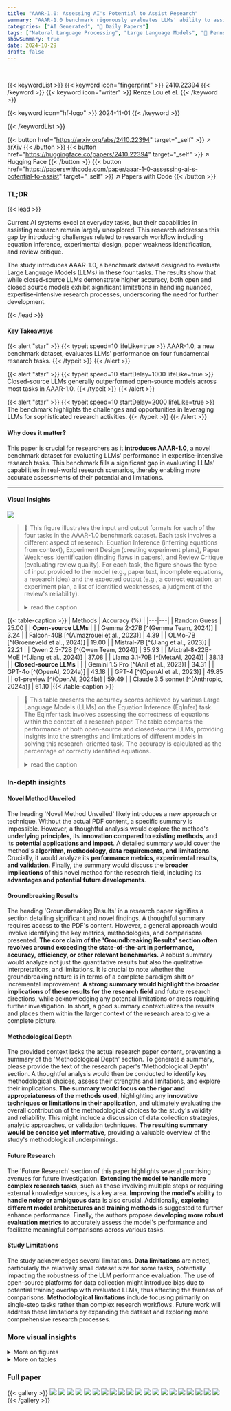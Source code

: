 ```yaml
---
title: "AAAR-1.0: Assessing AI's Potential to Assist Research"
summary: "AAAR-1.0 benchmark rigorously evaluates LLMs' ability to assist in four core research tasks, revealing both potential and limitations."
categories: ["AI Generated", "🤗 Daily Papers"]
tags: ["Natural Language Processing", "Large Language Models", "🏢 Pennsylvania State University",]
showSummary: true
date: 2024-10-29
draft: false
---
```


<br>

{{< keywordList >}}
{{< keyword icon="fingerprint" >}} 2410.22394 {{< /keyword >}}
{{< keyword icon="writer" >}} Renze Lou et el. {{< /keyword >}}
 
{{< keyword icon="hf-logo" >}} 2024-11-01 {{< /keyword >}}
 
{{< /keywordList >}}

{{< button href="https://arxiv.org/abs/2410.22394" target="_self" >}}
↗ arXiv
{{< /button >}}
{{< button href="https://huggingface.co/papers/2410.22394" target="_self" >}}
↗ Hugging Face
{{< /button >}}
{{< button href="https://paperswithcode.com/paper/aaar-1-0-assessing-ai-s-potential-to-assist" target="_self" >}}
↗ Papers with Code
{{< /button >}}


### TL;DR


{{< lead >}}

Current AI systems excel at everyday tasks, but their capabilities in assisting research remain largely unexplored.  This research addresses this gap by introducing challenges related to research workflow including equation inference, experimental design, paper weakness identification, and review critique.  

The study introduces AAAR-1.0, a benchmark dataset designed to evaluate Large Language Models (LLMs) in these four tasks.  The results show that while closed-source LLMs demonstrate higher accuracy, both open and closed source models exhibit significant limitations in handling nuanced, expertise-intensive research processes, underscoring the need for further development.

{{< /lead >}}


#### Key Takeaways

{{< alert "star" >}}
{{< typeit speed=10 lifeLike=true >}} AAAR-1.0, a new benchmark dataset, evaluates LLMs' performance on four fundamental research tasks. {{< /typeit >}}
{{< /alert >}}

{{< alert "star" >}}
{{< typeit speed=10 startDelay=1000 lifeLike=true >}} Closed-source LLMs generally outperformed open-source models across most tasks in AAAR-1.0. {{< /typeit >}}
{{< /alert >}}

{{< alert "star" >}}
{{< typeit speed=10 startDelay=2000 lifeLike=true >}} The benchmark highlights the challenges and opportunities in leveraging LLMs for sophisticated research activities. {{< /typeit >}}
{{< /alert >}}

#### Why does it matter?
This paper is crucial for researchers as it **introduces AAAR-1.0**, a novel benchmark dataset for evaluating LLMs' performance in expertise-intensive research tasks. This benchmark fills a significant gap in evaluating LLMs' capabilities in real-world research scenarios, thereby enabling more accurate assessments of their potential and limitations.

------
#### Visual Insights



![](https://arxiv.org/html/2410.22394/x1.png)

> 🔼 This figure illustrates the input and output formats for each of the four tasks in the AAAR-1.0 benchmark dataset.  Each task involves a different aspect of research: Equation Inference (inferring equations from context), Experiment Design (creating experiment plans), Paper Weakness Identification (finding flaws in papers), and Review Critique (evaluating review quality).  For each task, the figure shows the type of input provided to the model (e.g., paper text, incomplete equations, a research idea) and the expected output (e.g., a correct equation, an experiment plan, a list of identified weaknesses, a judgment of the review's reliability).
> <details>
> <summary>read the caption</summary>
> Figure 1: The input-output illustration of four tasks in the proposed AAAR-1.0 benchmark.
> </details>





{{< table-caption >}}
| Methods | Accuracy (%) |
|---|---| 
| Random Guess | 25.00 |
| **Open-source LLMs** |  |
| Gemma 2-27B [^(Gemma Team, 2024)] | 3.24 |
| Falcon-40B [^(Almazrouei et al., 2023)] | 4.39 |
| OLMo-7B [^(Groeneveld et al., 2024)] | 19.00 |
| Mistral-7B [^(Jiang et al., 2023)] | 22.21 |
| Qwen 2.5-72B [^(Qwen Team, 2024)] | 35.93 |
| Mixtral-8x22B-MoE [^(Jiang et al., 2024)] | 37.08 |
| Llama 3.1-70B [^(MetaAI, 2024)] | 38.13 |
| **Closed-source LLMs** |  |
| Gemini 1.5 Pro [^(Anil et al., 2023)] | 34.31 |
| GPT-4o [^(OpenAI, 2024a)] | 43.18 |
| GPT-4 [^(OpenAI et al., 2023)] | 49.85 |
| o1-preview [^(OpenAI, 2024b)] | 59.49 |
| Claude 3.5 sonnet [^(Anthropic, 2024a)] | 61.10 |{{< /table-caption >}}

> 🔼 This table presents the accuracy scores achieved by various Large Language Models (LLMs) on the Equation Inference (EqInfer) task.  The EqInfer task involves assessing the correctness of equations within the context of a research paper. The table compares the performance of both open-source and closed-source LLMs, providing insights into the strengths and limitations of different models in solving this research-oriented task.  The accuracy is calculated as the percentage of correctly identified equations.
> <details>
> <summary>read the caption</summary>
> Table 1: Various LLMs’ performances on the 1,049 instances of EqInfer task.
> </details>





### In-depth insights


#### Novel Method Unveiled
The heading 'Novel Method Unveiled' likely introduces a new approach or technique.  Without the actual PDF content, a specific summary is impossible. However, a thoughtful analysis would explore the method's **underlying principles**, its **innovation compared to existing methods**, and its **potential applications and impact**.  A detailed summary would cover the method's **algorithm, methodology, data requirements, and limitations**.  Crucially, it would analyze its **performance metrics, experimental results, and validation**. Finally, the summary would discuss the **broader implications** of this novel method for the research field, including its **advantages and potential future developments**.

#### Groundbreaking Results
The heading 'Groundbreaking Results' in a research paper signifies a section detailing significant and novel findings.  A thoughtful summary requires access to the PDF's content.  However, a general approach would involve identifying the key metrics, methodologies, and comparisons presented.  **The core claim of the 'Groundbreaking Results' section often revolves around exceeding the state-of-the-art in performance, accuracy, efficiency, or other relevant benchmarks.**  A robust summary would analyze not just the quantitative results but also the qualitative interpretations, and limitations.  It is crucial to note whether the groundbreaking nature is in terms of a complete paradigm shift or incremental improvement.  **A strong summary would highlight the broader implications of these results for the research field** and future research directions,  while acknowledging any potential limitations or areas requiring further investigation.  In short, a good summary contextualizes the results and places them within the larger context of the research area to give a complete picture.

#### Methodological Depth
The provided context lacks the actual research paper content, preventing a summary of the 'Methodological Depth' section.  To generate a summary, please provide the text of the research paper's 'Methodological Depth' section. A thoughtful analysis would then be conducted to identify key methodological choices, assess their strengths and limitations, and explore their implications.  **The summary would focus on the rigor and appropriateness of the methods used**,  highlighting any **innovative techniques or limitations in their application**, and ultimately evaluating the overall contribution of the methodological choices to the study's validity and reliability.  This might include a discussion of data collection strategies, analytic approaches, or validation techniques.  **The resulting summary would be concise yet informative**,  providing a valuable overview of the study's methodological underpinnings.

#### Future Research
The 'Future Research' section of this paper highlights several promising avenues for future investigation.  **Extending the model to handle more complex research tasks**, such as those involving multiple steps or requiring external knowledge sources, is a key area. **Improving the model's ability to handle noisy or ambiguous data** is also crucial.  Additionally, **exploring different model architectures and training methods** is suggested to further enhance performance.  Finally, the authors propose **developing more robust evaluation metrics** to accurately assess the model's performance and facilitate meaningful comparisons across various tasks.

#### Study Limitations
The study acknowledges several limitations.  **Data limitations** are noted, particularly the relatively small dataset size for some tasks, potentially impacting the robustness of the LLM performance evaluation.  The use of open-source platforms for data collection might introduce bias due to potential training overlap with evaluated LLMs, thus affecting the fairness of comparisons.  **Methodological limitations** include focusing primarily on single-step tasks rather than complex research workflows.  Future work will address these limitations by expanding the dataset and exploring more comprehensive research processes.


### More visual insights

<details>
<summary>More on figures
</summary>


![](https://arxiv.org/html/2410.22394/x2.png)

> 🔼 This figure illustrates the data construction pipelines for three of the four tasks in the AAAR-1.0 benchmark dataset.  For each task (Equation Inference, Experiment Design, and Paper Weakness), it shows the steps involved in gathering data, cleaning and preprocessing that data, and using LLMs for synthesis and filtering.  The figure details the role of human experts in ensuring data quality and consistency for each task. The different data sources used (arXiv, OpenReview, etc.) and the various LLMs employed (GPT-4, etc.) in the creation of the dataset are also showcased. The figure visually represents the complex process of creating a high-quality benchmark dataset suitable for evaluating LLMs on AI research-related tasks.
> <details>
> <summary>read the caption</summary>
> Figure 2: Data construction workflows of the three tasks in  AAAR-1.0.
> </details>



![](https://arxiv.org/html/2410.22394/x3.png)

> 🔼 This figure displays the relationship between the length of the input context and the accuracy of various LLMs on the equation inference task (EqInfer).  The x-axis represents the length of the input context in words, while the y-axis represents the accuracy achieved by different language models. The graph shows how the accuracy changes as the input context length increases.  It helps to understand the impact of context window size on the LLM's performance on this specific task.
> <details>
> <summary>read the caption</summary>
> Figure 3: The input context length scaling trend on the EqInfer task.
> </details>



![](https://arxiv.org/html/2410.22394/x4.png)

> 🔼 Figure 4 illustrates how the performance of various Large Language Models (LLMs) on the Experiment Design task changes with varying lengths of input context.  The x-axis represents the length of the input context (in words), while the y-axis shows the performance metric (likely S-F1 score or a similar metric assessing the quality of the generated experiment design).  The plot allows for a comparison of different LLMs' abilities to generate effective experiment plans given different amounts of contextual information. The figure helps to determine if longer contexts are always beneficial, or if there's an optimal length for LLMs to achieve the best performance.
> <details>
> <summary>read the caption</summary>
> Figure 4: The input context length scaling trend of different LLMs on the ExpDesign task.
> </details>



![](https://arxiv.org/html/2410.22394/x5.png)

> 🔼 This figure shows a pie chart illustrating the distribution of review scores for the papers included in the WEAKNESS dataset.  The scores range from 1 to 10, representing a scale of review quality. Each slice of the pie chart corresponds to a specific score range, with its size proportional to the number of papers that received that score.  This visualization helps to understand the overall quality and diversity of the papers used in the benchmark dataset.
> <details>
> <summary>read the caption</summary>
> (a) The review score distribution of the papers used in Weakness.
> </details>



![](https://arxiv.org/html/2410.22394/x6.png)

> 🔼 The bar chart visualizes the distribution of the 1000 papers used in the WEAKNESS dataset across 13 different research tracks within the ICLR 2023 conference.  Each bar represents a track, and its height corresponds to the number of papers belonging to that track.  The purpose is to show the diversity of research areas represented in the dataset and ensure the sample is not skewed towards any particular area.
> <details>
> <summary>read the caption</summary>
> (b) The track distribution of the papers used in Weakness.
> </details>



![](https://arxiv.org/html/2410.22394/x7.png)

> 🔼 This figure visualizes the diversity of the WEAKNESS dataset used in the paper.  The left panel (a) shows a pie chart illustrating the distribution of overall scores assigned to papers in the dataset, categorizing papers based on score ranges. The right panel (b) presents a bar chart showing the distribution of papers across different research tracks within the dataset. This dual representation provides a comprehensive view of the dataset's composition, highlighting the balance between score ranges and representation of diverse research topics.  The aim is to demonstrate the breadth and quality of the dataset used to evaluate the performance of Large Language Models.
> <details>
> <summary>read the caption</summary>
> Figure 5: The data diversity illustration of Weakness, including the score distribution and track distribution of the papers used in our dataset.
> </details>



![](https://arxiv.org/html/2410.22394/x8.png)

> 🔼 Figure 6 shows the annotation platform used for the Experiment Design task in the AAAR-1.0 benchmark.  The process involves annotators first reviewing a research paper's PDF on Google Drive and adding comments directly to the document.  These comments, which detail suggested experiments and their motivations, are then transcribed into a structured online Google Doc. This two-step process allows for both initial annotations within the context of the paper itself, followed by a structured recording and a later opportunity for review and discussion to improve data quality and consistency.
> <details>
> <summary>read the caption</summary>
> Figure 6: The annotation platform for collecting the annotation of ExpDesign. We ask annotators to first make comments on the Google Drive PDF, then move all the annotations to the online Google Doc (for further verification and discussion).
> </details>



![](https://arxiv.org/html/2410.22394/extracted/5963447/figures/case_equation.png)

> 🔼 This figure illustrates an example from the Equation Inference task in the AAAR-1.0 benchmark dataset.  The task requires the model to select the correct mathematical equation from four options (A-D), given the surrounding textual context from a research paper. The context consists of 'Context Before' and 'Context After' snippets providing surrounding information, while the actual equation is removed and replaced with the four options. The model's task is to identify the most appropriate equation from the options based on the context, which requires a deep understanding of the algorithm and mathematical concepts in the paper.
> <details>
> <summary>read the caption</summary>
> Figure 7: A sample case of EqInfer.
> </details>



![](https://arxiv.org/html/2410.22394/extracted/5963447/figures/case_exp.png)

> 🔼 This figure shows a sample from the dataset used to evaluate large language models' ability to design experiments.  It illustrates the input and output components of the EXPDESIGN task. The input is a segment of text from a research paper, providing context about a given topic.  The expected output consists of two parts: 1) a list of experiment designs that a researcher would conduct to investigate the topic covered in the input text and 2) a list of explanations justifying the reasons for each proposed experiment. The goal is to assess the model's ability to both conceive of appropriate experiments and articulate their underlying rationales, mirroring a core aspect of research methodology.
> <details>
> <summary>read the caption</summary>
> Figure 8: A sample case of ExpDesign.
> </details>



![](https://arxiv.org/html/2410.22394/extracted/5963447/figures/case_review.png)

> 🔼 This figure showcases an example from the PAPERWEAKNESS section of the AAAR-1.0 benchmark dataset.  It illustrates the task of identifying weaknesses in a research paper. The input shows a segment of a research paper describing a Neural Process (NP) model.  The output displays a list of weaknesses identified by human reviewers, demonstrating diverse issues in the paper, such as unclear writing, insufficient experimentation, and lack of comparison with state-of-the-art models. This exemplifies the complexity and nuances involved in evaluating the quality and depth of a research paper.
> <details>
> <summary>read the caption</summary>
> Figure 9: A sample case of Weakness.
> </details>



![](https://arxiv.org/html/2410.22394/extracted/5963447/figures/prompt_eq.png)

> 🔼 This figure displays the prompts used in the Equation Inference task of the AAAR-1.0 benchmark.  It shows three stages: 1) LLM-based Equation Synthesis, where an LLM generates equations based on given context; 2) LLM-based Equation Filtering, where another LLM assesses the correctness of the generated equations; and 3) Model Prediction, where the final task requires an LLM to select the correct equation from provided choices.  The prompts are designed to evaluate the LLM's ability to infer equations based on context.
> <details>
> <summary>read the caption</summary>
> Figure 10: The prompts used in EqInfer, including both data collection and model prediction.
> </details>



![](https://arxiv.org/html/2410.22394/extracted/5963447/figures/prompt_exp.png)

> 🔼 Figure 11 shows the process of data collection and model prediction in the Experiment Design task.  The data collection prompt involves providing a sentence (or a short paragraph) from a paper and a list of its experiments to identify whether the sentence reveals experiment details.  The model prediction prompt involves providing part of a paper with the experiment sections removed.  The model must reconstruct the experiment list, based on understanding the paper's research motivation, and then provide an explanation list corresponding one-to-one with the experiment list to clarify why each experiment is necessary. 
> <details>
> <summary>read the caption</summary>
> Figure 11: The prompts used in ExpDesign, including both data collection and model prediction.
> </details>



![](https://arxiv.org/html/2410.22394/extracted/5963447/figures/prompt_review.png)

> 🔼 Figure 12 shows the prompts used for the WEAKNESS task in the AAAR-1.0 benchmark.  The prompts guide the large language model (LLM) to identify weaknesses in a research paper, given its text and figures.  The prompt instructs the LLM to act as an expert reviewer, carefully reviewing the paper and providing a list of weaknesses, one per line.  If the provided text is not research-related (e.g., an acknowledgement section), the LLM should output 'No research content'.
> <details>
> <summary>read the caption</summary>
> Figure 12: The prompts used in Weakness.
> </details>



</details>




<details>
<summary>More on tables
</summary>


{{< table-caption >}}
| Methods | S-F<sub>1</sub> | S-Precision | S-Recall | S-Match | ROUGE-L | ROUGE-1 |
|---|---|---|---|---|---|---|
| **Experiment Design** |  |  |  |  |  |  |
| **Experiment Explanation** |  |  |  |  |  |  |
| **Methods** |  |  |  |  |  |  |
| Copy Input | 21.13 | 17.94 | 26.76 | 40.32 | 22.06 | 25.28 |
| **Open-source LLMs** |  |  |  |  |  |  |
| OLMo-7B (Groeneveld et al., 2024) | 33.94 | 37.25 | 31.79 | 45.78 | 26.30 | 30.38 |
| Falcon-40B (Almazrouei et al., 2023) | 17.87 | 21.78 | 15.35 | 17.03 | 12.10 | 12.72 |
| Gemma 2-27B (Gemma Team, 2024) | 34.33 | 39.71 | 30.51 | 42.77 | 26.20 | 29.63 |
| Mistral-7B (Jiang et al., 2023) | 37.62 | 43.09 | 34.19 | 50.18 | 30.20 | 34.69 |
| Mixtral-8x22B-MoE (Jiang et al., 2024) | 42.21 | 50.13 | 36.82 | 49.07 | 29.96 | 34.53 |
| Llama 3.1-70B (MetaAI, 2024) | 40.57 | 48.43 | 35.43 | 50.05 | 29.33 | 34.11 |
| Qwen 2.5-72B (Qwen Team, 2024) | 43.24 | 51.73 | 37.55 | 51.12 | 29.46 | 34.68 |
| **Closed-source LLMs** |  |  |  |  |  |  |
| Gemini 1.5 Pro (Anil et al., 2023) | 51.87 | 50.77 | 53.37 | 52.87 | 28.52 | 33.80 |
| Claude 3.5 sonnet (Anthropic, 2024a) | 48.74 | 46.49 | 51.53 | 53.03 | 18.75 | 26.15 |
| GPT-4 (OpenAI et al., 2023) | 43.89 | 42.34 | 45.82 | 55.03 | 22.82 | 30.01 |
| GPT-4o (OpenAI, 2024a) | 53.00 | 51.24 | 55.12 | 54.79 | 27.54 | 34.31 |
| o1-preview (OpenAI, 2024b) | 46.67 | 45.04 | 48.70 | 58.55 | 29.11 | 36.70 |{{< /table-caption >}}
> 🔼 Table 2 presents the performance of various Large Language Models (LLMs) on the task of designing and explaining experiments.  The dataset consists of 100 instances where each instance provides an excerpt of a research paper as input. The LLMs were evaluated on two sub-tasks: (1) generating an experiment design based on the input paper, and (2) generating an explanation for the proposed experiment design.  The results are reported using several metrics, including S-F1, S-Precision, S-Recall, S-Match, and ROUGE-L/ROUGE-1.  A 'Copy Input' baseline is included where the experiment design consists of 5 randomly selected sentences from the input paper, and the explanation is a direct copy of the experiment idea. This allows comparison against LLMs' ability to synthesize more original and insightful experimental designs and explanations. 
> <details>
> <summary>read the caption</summary>
> Table 2: Various LLMs’ performances on the 100 instances of ExpDesign. The explanation generation is based on the oracle experiments to prevent error propagation. “Copy Input” is a random baseline: for experiment design, randomly select 5 sentences from the input paper; for experiment explanation, directly copy each experiment idea.
> </details>

{{< table-caption >}}
| Models | One-by-One | Whole-List |
|---|---|---|
| Llama 3.1-70B | 50.05 | 49.36 (↓ 0.7) |
| Qwen 2.5-72B | 51.12 | 48.56 (↓ 2.6) |
| Gemini 1.5 Pro | 52.87 | 57.48 (↑ 4.6) |
| Claude 3.5 sonnet | 53.03 | 59.11 (↑ 6.1) |
| GPT-4 | 55.03 | 56.95 (↑ 1.9) |
| GPT-4o | 54.79 | 58.54 (↑ 3.8) |
| o1-preview | 58.55 | 61.58 (↑ 3.0) |{{< /table-caption >}}
> 🔼 This table presents the results of an experiment evaluating the impact of maintaining the experiment's self-containment on the S-Match scores in the EXPDESIGN task.  Self-containment refers to the approach of presenting each experiment individually to the LLM for explanation, as opposed to providing the entire experiment list at once. The table compares the performance of various LLMs under both self-contained and non-self-contained scenarios, highlighting the effect of this approach on the quality of the generated explanations.
> <details>
> <summary>read the caption</summary>
> Table 3: The impact on S-Match scores of maintaining the experiment’s self-containment for ExpDesign.
> </details>

{{< table-caption >}}
| Models | Acc. ratio |
|---|---| 
| Llama 3.1-70B | 22.93 |
| Gemini 1.5 Pro | 55.07 |
| Claude 3.5 sonnet | 61.46 |
| GPT-4o | 69.72 |
| o1-preview | **76.14** |{{< /table-caption >}}
> 🔼 This table presents the results of human evaluation on the quality of explanations generated by various Large Language Models (LLMs) for experiment designs.  Human annotators assessed the acceptability of the LLM-generated explanations, and the 'Acc. ratio' column indicates the percentage of LLM explanations deemed acceptable by the annotators. This provides a qualitative measure of the LLM's ability to not only generate experiment designs but also to provide understandable and justifiable rationales for those designs.
> <details>
> <summary>read the caption</summary>
> Table 4: The human evaluation results on LLMs’ output explanations of ExpDesign. “Acc. ratio” means how many model outputs are accepted by the annotator.
> </details>

{{< table-caption >}}
| Models | S-F1 | S-Precision | S-Recall | S-Match | ROUGE-L | ROUGE-1 |
|---|---|---|---|---|---|---|
| GPT-4o | 53.00 | 51.24 | 55.12 | 58.54 | 29.25 | 35.50 |
| GPT-4o w/ figures | 50.11 | 48.94 | 51.59 | 58.53 | 27.87 | 34.30 |
| GPT-4 | 43.89 | 42.34 | 45.82 | 56.95 | 25.98 | 33.37 |
| GPT-4 w/ figures | 43.54 | 42.56 | 44.85 | 55.03 | 22.82 | 30.01 |
| InternVL2-26B | 40.52 | 48.95 | 35.20 | 50.03 | 29.13 | 34.26 |
| InternVL2-26B w/ figures | 38.83 | 46.91 | 33.70 | 50.29 | 29.29 | 34.06 |{{< /table-caption >}}
> 🔼 This table presents the ablation study on the impact of using figures as input in the experiment design task.  It compares the performance of different large language models (LLMs) in generating experiment plans and their corresponding explanations with and without figure inputs.  The experiment was conducted on 100 instances.  The text input length was held consistent across LLMs (2000 and 3000 words for open- and closed-source models respectively). Closed-source models GPT-4 and GPT-40 used all available figures; InternVL2 used two randomly selected figures per paper. The metrics used to evaluate the performance are S-F1, S-Precision, S-Recall, S-Match, ROUGE-L, and ROUGE-1.
> <details>
> <summary>read the caption</summary>
> Table 5: The figure inputs ablation of ExpDesign. For the maximum text input length, same as the setting in Table 2, we use 2,000 and 3,000 words for open- and closed-source models, respectively. For the closed-source GPT-4o and GPT-4, as they have long context window sizes, we use all the figures of each paper. While for InternVL2, we randomly select two figures per input paper.
> </details>

{{< table-caption >}}
| Methods | SN-F<sup>1</sup> (%) | SN-Precision (%) | SN-Recall (%) | ITF-IDF (↑) | 
|---|---|---|---|---| 
| Human Review | — | — | — | 7.69 | 
| **Open-source LLMs** |  |  |  |  | 
| OLMo-7B (Groeneveld et al., 2024) | 43.25 | 40.38 | 47.04 | 2.45 | 
| Falcon-40B (Almazrouei et al., 2023) | 27.34 | 25.13 | 30.88 | 1.06 | 
| Gemma 2-27B (Gemma Team, 2024) | 35.85 | 34.68 | 37.91 | 1.43 | 
| Mistral-7B (Jiang et al., 2023) | 42.03 | 43.80 | 40.77 | 1.17 | 
| Mixtral-8x22B-MoE (Jiang et al., 2024) | 43.23 | 44.59 | 42.23 | 0.98 | 
| Llama 3.1-70B (MetaAI, 2024) | 42.78 | 43.19 | 42.70 | 2.60 | 
| Qwen 2.5-72B (Qwen Team, 2024) | 42.74 | 43.80 | 42.05 | 1.21 | 
| **Closed-source LLMs** |  |  |  |  | 
| Gemini 1.5 Pro (Anil et al., 2023) | 48.75 | 43.97 | 55.08 | 5.88 | 
| Claude 3.5 sonnet (Anthropic, 2024a) | 47.85 | 41.97 | 56.00 | 3.91 | 
| GPT-4 (OpenAI et al., 2023) | 47.66 | 42.15 | 55.19 | 5.31 | 
| GPT-4o (OpenAI, 2024a) | 47.73 | 42.09 | 55.48 | 5.95 | 
| o1-preview (OpenAI, 2024b) | 48.62 | 42.54 | 57.08 | 5.63 | 
| **LLM Agent Framework** |  |  |  |  | 
| AI-SCI (GPT-4o) (Lu et al., 2024) | 45.05 | 40.02 | 51.91 | 2.23 | {{< /table-caption >}}
> 🔼 This table presents the performance of various Large Language Models (LLMs) on the PAPERWEAKNESS task, a subtask within the AAAR-1.0 benchmark dataset.  The task involves identifying weaknesses in research papers. The table shows the performance metrics for several open-source and closed-source LLMs, including SN-F1 score (a harmonic mean of SN-Precision and SN-Recall), SN-Precision, SN-Recall and ITF-IDF (Inverse Text Frequency-Inverse Document Frequency), a metric measuring weakness diversity.  The results indicate the ability of different LLMs to identify and characterize weaknesses effectively, with closed-source models generally outperforming open-source models.
> <details>
> <summary>read the caption</summary>
> Table 6: Various LLMs’ performances on the 993 instances of Weakness.
> </details>

{{< table-caption >}}
| Models | Input Context | Processing | Window Size (in words) | SN-F1 | SN-Precision | SN-Recall | ITF-IDF |
|---|---|---|---|---|---|---|---| 
| GPT-4-Turbo | split-combine | 3,000 | **47.66** | 42.15 | **55.19** | 5.31 |
|  | no-split | 3,000 | 45.80 | **43.66** | 48.39 | **5.58** |
|  | no-split | 20,000 | 44.99 | 42.64 | 47.82 | **5.58** |
| GPT-4o | split-combine | 3,000 | **47.73** | 42.09 | **55.48** | 5.95 |
|  | no-split | 3,000 | 45.74 | **43.45** | 48.54 | 5.92 |
|  | no-split | 20,000 | 45.47 | 42.97 | 48.51 | **6.02** |
| AI-SCI | split-combine | 3,000 | **45.05** | 40.02 | **51.91** | 2.23 |
|  | no-split | 3,000 | 42.56 | **40.90** | 44.65 | 2.53 |
|  | no-split | 20,000 | 42.53 | 40.75 | 44.78 | **2.58** |{{< /table-caption >}}
> 🔼 Table 7 compares the performance of different input processing methods for the WEAKNESS task using GPT-40, GPT-4-Turbo, and AI-SCI.  It contrasts two methods: 'split-combine', which divides the input paper into smaller chunks (specified by a 'window size'), and 'no-split', which uses the entire paper (up to 20,000 words, covering 95% of papers). The table shows how each method's performance varies with different window sizes.  This allows analysis of whether splitting the paper into smaller parts for processing improves model performance on this task.
> <details>
> <summary>read the caption</summary>
> Table 7: The performance comparison of different input processing methods for Weakness. We use GPT-4o and GPT-4-Turbo because both accept a maximum of 128k tokens input. We also put the results of AI-SCI in the table for reference. Here, “split-combine” splits the input paper into several pieces, where each piece’s length is denoted as “window size”; “no-split” means the conventional input cutting, for example, if the window size is 3,000, then only the first 3,000 words in the paper are used. According to the data statistics, 20,000 words can cover maximum lengths of more than 95% of the papers in our dataset.
> </details>

{{< table-caption >}}
| Models |  | SN-F1 | SN-Precision | SN-Recall | ITF-IDF |
|---|---|---|---|---|---| 
| GPT-4o |  | 47.73 | 42.09 | 55.48 | 5.95 |
|  | w/ tables | 46.76 | 41.32 | 54.17 | 5.53 |
|  | w/ figures | 46.62 | 41.20 | 54.04 | 5.48 |
|  | w/ tables & figures | 46.58 | 41.17 | 53.98 | 5.36 |
| InternVL2-26B |  | 41.91 | 41.02 | 43.28 | **1.48** |
|  | w/ tables | 40.55 | 40.37 | 42.91 | 1.46 |
|  | w/ figures | **42.88** | **42.10** | **43.76** | 1.46 |
|  | w/ tables & figures | 42.44 | 42.00 | 43.31 | 1.44 |{{< /table-caption >}}
> 🔼 This table presents an ablation study on the impact of using tables and figures as input to the WEAKNESS task.  Building upon the findings from Table 7, which examined different input processing methods, this experiment uses the 'split-combine' method for text processing, with context windows of 2000 and 3000 words for open and closed-source language models, respectively.  For GPT-40, all available table and figure images are used, while InternVL2 uses two randomly selected images per paper (either two figures, two tables, or one of each). The results show the impact of including visual information on the model's performance in identifying weaknesses in research papers.
> <details>
> <summary>read the caption</summary>
> Table 8: The ablation study about the paper tables and figures of Weakness. Based on the conclusion in Table 7, we use the “split-combine” to process the text input here (2,000 and 3,000 words context window size for open- and closed-source models). For GPT-4o, we use all the table/figure images; while for InternVL2, we randomly select two images per paper, i.e., two random figures, two random tables, or one random figure + table.
> </details>

{{< table-caption >}}
| Models | Labeling-All | Select-Deficient | Both “No” | Either “No” |
|---|---|---|---|---|
| **Open-source LLMs** |  |  |  |  |
| Llama3-8B (AI@Meta, 2024) | 7.73 / 45.95 / 12.22 | 11.47 / 30.29 / 14.88 | 11.37 / 21.27 / 12.46 | 8.19 / 53.61 / 13.35 |
| Llama3-70B (AI@Meta, 2024) | 13.63 / 42.49 / 18.19 | 13.95 / 31.16 / 17.46 | 16.16 / 23.51 / 16.67 | 12.46 / 50.02 / 18.43 |
| Qwen2-72B (Bai et al., 2023) | 9.97 / 26.60 / 12.96 | 11.35 / 34.61 / 14.64 | 9.07 / 15.13 / 9.62 | 10.49 / 43.00 / 15.16 |
| **Closed-source LLMs** |  |  |  |  |
| Gemini 1.5 (Anil et al., 2023) | 16.58 / 34.13 / 19.76 | 14.71 / 43.60 / 19.72 | 17.01 / 27.05 / 18.28 | 14.46 / 50.37 / 20.34 |
| GPT-4 (OpenAI et al., 2023) | 14.91 / 34.49 / 18.38 | 17.18 / 34.59 / 20.30 | 18.71 / 21.40 / 16.85 | 14.72 / 47.68 / 20.66 |
| Claude Opus (Anthropic, 2024b) | 16.86 / 34.26 / 20.35 | 17.69 / 26.61 / 18.71 | 17.14 / 18.70 / 15.78 | 16.94 / 42.12 / 21.99 |{{< /table-caption >}}
> 🔼 Table 9 presents the performance evaluation results of various Large Language Models (LLMs) on the ReviewCritique dataset, which comprises 11,376 instances.  The table showcases the F1 scores achieved by different LLMs using two distinct prompting strategies: Labeling-All and Select-Deficient, along with the results of combining these strategies using 'Both No' and 'Either No' methods. The best F1-score for each LLM across different prompt methods is underlined, with the overall best F1-score highlighted in bold.
> <details>
> <summary>read the caption</summary>
> Table 9: From (Du et al., 2024), various LLMs’ performances on the 11,376 instances of ReviewCritique. The best F1 score among different prompt methods for a single model is underlined. The best F1 score across all models is also bold.
> </details>

{{< table-caption >}}
| Model | ROUGE-1/2/L/BERTScore |
|---|---| 
| GPT-4 | 17.13 / 2.71 / 14.64 / 55.63 |
| Claude Opus | **20.18** / **3.69** / **17.52** / **57.28** |
| Gemini 1.5 | 18.47 / 2.98 / 16.38 / 56.46 |
| Llama3-8B | 16.49 / 2.22 / 13.65 / 55.23 |
| Llama3-70B | 15.94 / 1.95 / 13.78 / 57.09 |
| Qwen2-72B | 17.07 / 3.00 / 14.69 / 56.88 |{{< /table-caption >}}
> 🔼 This table presents the ROUGE-1, ROUGE-2, ROUGE-L, and BERTScore scores for the Large Language Models' (LLMs) explanations of correctly identified deficient review segments.  It evaluates the quality of the LLMs' explanations, comparing them to human-generated explanations. The higher the score, the better the LLM's explanation aligns with human judgments.
> <details>
> <summary>read the caption</summary>
> Table 10: Evaluation of LLMs’ explanations for correctly identified deficient segments.
> </details>

{{< table-caption >}}
| # of classification instances | 1,049 |
|---|---|---|
| # of source papers | 869 |
| ave. “`left`” input context length (in words) | 4,377 |
| ave. “`right`” input context length (in words) | 6,362 |
| max “`left`” input context length (in words) | 24,849 |
| max “`right`” input context length (in words) | 32,948 |
| min “`left`” input context length (in words) | 711 |
| min “`right`” input context length (in words) | 8 |
| ave. “`pos.`” output equation length (in character) | 55 |
| ave. “`neg.`” output equation length (in character) | 48 |
| max “`pos.`” output equation length (in character) | 1,039 |
| max “`neg.`” output equation length (in character) | 306 |
| min “`pos.`” output equation length (in character) | 6 |
| min “`neg.`” output equation length (in character) | 4 |{{< /table-caption >}}
> 🔼 Table 11 presents a statistical overview of the Equation Inference (EQINFER) dataset used in the AAAR-1.0 benchmark.  It details the average and maximum lengths of the text before and after the equation in the original papers (the input 'context'), as well as the lengths of the correct equations (the 'ground truth' or 'pos.') and the incorrect, synthetically generated equations used as negative examples ('neg.'). This data is crucial in understanding the scale and complexity of the task that the LLMs are expected to complete.
> <details>
> <summary>read the caption</summary>
> Table 11: The statistics of EqInfer. Here, the “left” and “right” input context indicates the paper contexts \ulbefore and  \ulafter the missed equation; “pos.” means the ground-truth equations (written by the source paper authors), while “neg.” is the GPT4-synthetic wrong equations.
> </details>

{{< table-caption >}}
| # of instances | 100 |
| # of source papers | 100 |
| ave. input context length (in words) | 4,288 |
| max input context length (in words) | 9,799 |
| min input context length (in words) | 698 |
| ave. # of input figures | 2.6 |
| max # of input figures | 16.0 |
| min # of input figures | 0.0 |
| ave. length of Experiment&Explanation list | 5.7 |
| ave. length per experiment (in words) | 34.3 |
| ave. length per explanation (in words) | 27.1 |
| max length of Experiment&Explanation list | 13 |
| max length per experiment (in words) | 135 |
| max length per explanation (in words) | 89 |
| min length of Experiment&Explanation list | 2 |
| min length per experiment (in words) | 9 |
| min length per explanation (in words) | 9 |{{< /table-caption >}}
> 🔼 Table 12 presents a statistical overview of the dataset used for the Experiment Design task within the AAAR-1.0 benchmark.  It details the number of instances and source papers, along with the average, maximum, and minimum lengths of the input context (in words), the number of input figures, the average and range of lengths for experiment explanations and descriptions, and the overall lengths of the combined experiment and explanation lists.
> <details>
> <summary>read the caption</summary>
> Table 12: The statistics of ExpDesign.
> </details>

{{< table-caption >}}
| # of instances | 993 |
| # of source papers | 993 |
| ave. input context length (in words) | 9,811 |
| max input context length (in words) | 49,195 |
| min input context length (in words) | 24 |
| ave. # of input figures | 7.0 |
| max # of input figures | 37.0 |
| min # of input figures | 0.0 |
| ave. # of input tables | 4.3 |
| max # of input tables | 53.0 |
| min # of input tables | 0.0 |
| ave. # of reviewers per paper | 3.8 |
| max # of reviewers per paper | 9.0 |
| min # of reviewers per paper | 3.0 |
| ave. # of weaknesses per reviewer | 4.8 |
| max # of weaknesses per reviewer | 39.0 |
| min # of weaknesses per reviewer | 1.0 |
| ave. length of weakness (in words) | 39.1 |
| max length of weakness (in words) | 371.0 |
| min length of weakness (in words) | 2.0 |{{< /table-caption >}}
> 🔼 Table 13 presents a detailed statistical overview of the WEAKNESS dataset used in the AAAR-1.0 benchmark.  It includes counts of instances, source papers, and associated data points such as input context length (in words), the number of figures and tables, the number of reviewers per paper, the number of weaknesses identified per reviewer, and the average and maximum length of these weaknesses (in words). These statistics provide insights into the scale and characteristics of the dataset, which is crucial for understanding the complexity and scope of the LLM evaluation task.
> <details>
> <summary>read the caption</summary>
> Table 13: The statistics of Weakness.
> </details>

</details>




### Full paper

{{< gallery >}}
<img src="https://ai-paper-reviewer.com/2410.22394/1.png" class="grid-w50 md:grid-w33 xl:grid-w25" />
<img src="https://ai-paper-reviewer.com/2410.22394/2.png" class="grid-w50 md:grid-w33 xl:grid-w25" />
<img src="https://ai-paper-reviewer.com/2410.22394/3.png" class="grid-w50 md:grid-w33 xl:grid-w25" />
<img src="https://ai-paper-reviewer.com/2410.22394/4.png" class="grid-w50 md:grid-w33 xl:grid-w25" />
<img src="https://ai-paper-reviewer.com/2410.22394/5.png" class="grid-w50 md:grid-w33 xl:grid-w25" />
<img src="https://ai-paper-reviewer.com/2410.22394/6.png" class="grid-w50 md:grid-w33 xl:grid-w25" />
<img src="https://ai-paper-reviewer.com/2410.22394/7.png" class="grid-w50 md:grid-w33 xl:grid-w25" />
<img src="https://ai-paper-reviewer.com/2410.22394/8.png" class="grid-w50 md:grid-w33 xl:grid-w25" />
<img src="https://ai-paper-reviewer.com/2410.22394/9.png" class="grid-w50 md:grid-w33 xl:grid-w25" />
<img src="https://ai-paper-reviewer.com/2410.22394/10.png" class="grid-w50 md:grid-w33 xl:grid-w25" />
<img src="https://ai-paper-reviewer.com/2410.22394/11.png" class="grid-w50 md:grid-w33 xl:grid-w25" />
<img src="https://ai-paper-reviewer.com/2410.22394/12.png" class="grid-w50 md:grid-w33 xl:grid-w25" />
<img src="https://ai-paper-reviewer.com/2410.22394/13.png" class="grid-w50 md:grid-w33 xl:grid-w25" />
<img src="https://ai-paper-reviewer.com/2410.22394/14.png" class="grid-w50 md:grid-w33 xl:grid-w25" />
<img src="https://ai-paper-reviewer.com/2410.22394/15.png" class="grid-w50 md:grid-w33 xl:grid-w25" />
<img src="https://ai-paper-reviewer.com/2410.22394/16.png" class="grid-w50 md:grid-w33 xl:grid-w25" />
<img src="https://ai-paper-reviewer.com/2410.22394/17.png" class="grid-w50 md:grid-w33 xl:grid-w25" />
<img src="https://ai-paper-reviewer.com/2410.22394/18.png" class="grid-w50 md:grid-w33 xl:grid-w25" />
<img src="https://ai-paper-reviewer.com/2410.22394/19.png" class="grid-w50 md:grid-w33 xl:grid-w25" />
<img src="https://ai-paper-reviewer.com/2410.22394/20.png" class="grid-w50 md:grid-w33 xl:grid-w25" />
{{< /gallery >}}